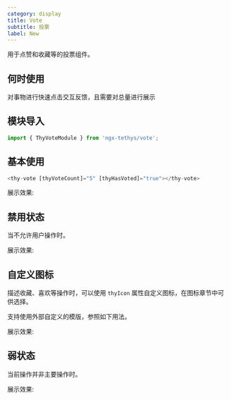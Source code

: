 ```yaml
---
category: display
title: Vote
subtitle: 投票
label: New
---
```

<div class="dg-alert dg-alert-info">用于点赞和收藏等的投票组件。</div>

## 何时使用

对事物进行快速点击交互反馈，且需要对总量进行展示

## 模块导入

``` ts
import { ThyVoteModule } from 'ngx-tethys/vote';
```

## 基本使用

``` ts
<thy-vote [thyVoteCount]="5" [thyHasVoted]="true"></thy-vote>
```

展示效果: 

<example name="thy-vote-basic-example" />

## 禁用状态
当不允许用户操作时。

展示效果: 
<example name="thy-vote-disabled-example" />

## 自定义图标

描述收藏、喜欢等操作时，可以使用 `thyIcon` 属性自定义图标，在图标章节中可供选择。

支持使用外部自定义的模版，参照如下用法。

展示效果: 
<example name="thy-vote-icon-example" />


## 弱状态

当前操作并非主要操作时。

展示效果: 
<example name="thy-vote-weak-example" />
